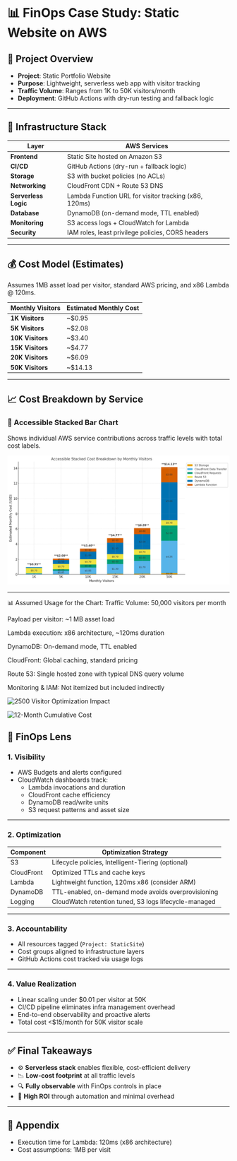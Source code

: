 # 📊 FinOps Case Study: Static Website on AWS

## 📌 Project Overview

- **Project**: Static Portfolio Website
- **Purpose**: Lightweight, serverless web app with visitor tracking
- **Traffic Volume**: Ranges from 1K to 50K visitors/month
- **Deployment**: GitHub Actions with dry-run testing and fallback logic

---

## 🧱 Infrastructure Stack

| Layer              | AWS Services                                                       |
|--------------------|---------------------------------------------------------------------|
| **Frontend**        | Static Site  hosted on Amazon S3                                       |
| **CI/CD**           | GitHub Actions (dry-run + fallback logic)                           |
| **Storage**         | S3 with bucket policies (no ACLs)                                    |
| **Networking**      | CloudFront CDN + Route 53 DNS                                       |
| **Serverless Logic**| Lambda Function URL for visitor tracking (x86, 120ms)               |
| **Database**        | DynamoDB (on-demand mode, TTL enabled)                              |
| **Monitoring**      | S3 access logs + CloudWatch for Lambda                              |
| **Security**        | IAM roles, least privilege policies, CORS headers                   |

---

## 💰 Cost Model (Estimates)

Assumes 1MB asset load per visitor, standard AWS pricing, and x86 Lambda @ 120ms.

| Monthly Visitors   | Estimated Monthly Cost |
|--------------------|------------------------|
| **1K Visitors**     | ~$0.95                 |
| **5K Visitors**     | ~$2.08                 |
| **10K Visitors**    | ~$3.40                 |
| **15K Visitors**    | ~$4.77                 |
| **20K Visitors**    | ~$6.09                 |
| **50K Visitors**    | ~$14.13                |

---

## 📈 Cost Breakdown by Service

### 🧱 Accessible Stacked Bar Chart

Shows individual AWS service contributions across traffic levels with total cost labels.

![Accessible Cost Breakdown](./finops_stacked_cost_chart_accessible.png)

---

📊 Assumed Usage for the Chart:
Traffic Volume: 50,000 visitors per month

Payload per visitor: ~1 MB asset load

Lambda execution: x86 architecture, ~120ms duration

DynamoDB: On-demand mode, TTL enabled

CloudFront: Global caching, standard pricing

Route 53: Single hosted zone with typical DNS query volume

Monitoring & IAM: Not itemized but included indirectly

![2500 Visitor Optimization Impact](./cost_optimization_impact_2500visitors.png)

![12-Month Cumulative Cost](./cost_optimization_cumulative_12mo.png)


## 🔎 FinOps Lens

### 1. **Visibility**

- AWS Budgets and alerts configured
- CloudWatch dashboards track:
  - Lambda invocations and duration
  - CloudFront cache efficiency
  - DynamoDB read/write units
  - S3 request patterns and asset size

---

### 2. **Optimization**

| Component   | Optimization Strategy                                      |
|-------------|------------------------------------------------------------|
| S3          | Lifecycle policies, Intelligent-Tiering (optional)         |
| CloudFront  | Optimized TTLs and cache keys                              |
| Lambda      | Lightweight function, 120ms x86 (consider ARM)             |
| DynamoDB    | TTL-enabled, on-demand mode avoids overprovisioning        |
| Logging     | CloudWatch retention tuned, S3 logs lifecycle-managed      |

---

### 3. **Accountability**

- All resources tagged (`Project: StaticSite`)
- Cost groups aligned to infrastructure layers
- GitHub Actions cost tracked via usage logs

---

### 4. **Value Realization**

- Linear scaling under $0.01 per visitor at 50K
- CI/CD pipeline eliminates infra management overhead
- End-to-end observability and proactive alerts
- Total cost <$15/month for 50K visitor scale

---

## ✅ Final Takeaways

- ⚙️ **Serverless stack** enables flexible, cost-efficient delivery
- 📉 **Low-cost footprint** at all traffic levels
- 🔍 **Fully observable** with FinOps controls in place
- 🚀 **High ROI** through automation and minimal overhead

---

## 📎 Appendix

- Execution time for Lambda: 120ms (x86 architecture)
- Cost assumptions: 1MB per visit
